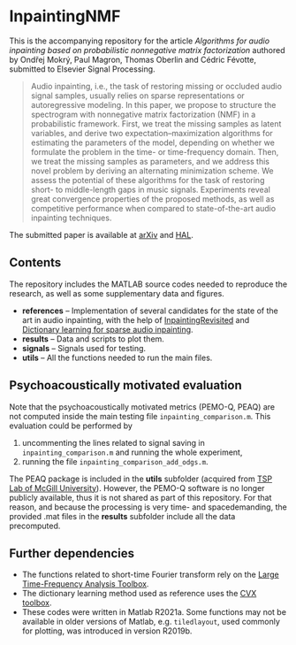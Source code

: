 # InpaintingNMF

This is the accompanying repository for the article *Algorithms for audio inpainting based on probabilistic nonnegative matrix factorization* authored by Ondřej Mokrý, Paul Magron, Thomas Oberlin and Cédric Févotte, submitted to Elsevier Signal Processing.

> Audio inpainting, i.e., the task of restoring missing or occluded audio signal samples, usually relies on sparse representations or autoregressive modeling. In this paper, we propose to structure the spectrogram with nonnegative matrix factorization (NMF) in a probabilistic framework. First, we treat the missing samples as latent variables, and derive two expectation–maximization algorithms for estimating the parameters of the model, depending on whether we formulate the problem in the time- or time-frequency domain. Then, we treat the missing samples as parameters, and we address this novel problem by deriving an alternating minimization scheme. We assess the potential of these algorithms for the task of restoring short- to middle-length gaps in music signals. Experiments reveal great convergence properties of the proposed methods, as well as competitive performance when compared to state-of-the-art audio inpainting techniques.

The submitted paper is available at [arXiv](https://arxiv.org/abs/2206.13768) and [HAL](https://hal.inria.fr/hal-03708613).

## Contents

The repository includes the MATLAB source codes needed to reproduce the research, as well as some supplementary data and figures.

- **references** – Implementation of several candidates for the state of the art in audio inpainting, with the help of [InpaintingRevisited](https://github.com/ondrejmokry/InpaintingRevisited) and [Dictionary learning for sparse audio inpainting](https://www.oeaw.ac.at/isf/forschung/fachbereiche-teams/mathematik/dictionary-learning-for-sparse-audio-inpainting).
- **results** – Data and scripts to plot them.
- **signals** – Signals used for testing.
- **utils** – All the functions needed to run the main files.

## Psychoacoustically motivated evaluation

Note that the psychoacoustically motivated metrics (PEMO-Q, PEAQ) are not computed inside the main testing file `inpainting_comparison.m`. This evaluation could be performed by
1. uncommenting the lines related to signal saving in `inpainting_comparison.m` and running the whole experiment,
2. running the file `inpainting_comparison_add_odgs.m`.

The PEAQ package is included in the **utils** subfolder (acquired from [TSP Lab of McGill University](http://www-mmsp.ece.mcgill.ca/Documents/Software/)). However, the PEMO-Q software is no longer publicly available, thus it is not shared as part of this repository. For that reason, and because the processing is very time- and spacedemanding, the provided .mat files in the **results** subfolder include all the data precomputed.

## Further dependencies

- The functions related to short-time Fourier transform rely on the [Large Time-Frequency Analysis Toolbox](http://ltfat.org/).
- The dictionary learning method used as reference uses the [CVX toolbox](http://cvxr.com/cvx/).
- These codes were written in Matlab R2021a. Some functions may not be available in older versions of Matlab, e.g. `tiledlayout`, used commonly for plotting, was introduced in version R2019b.
